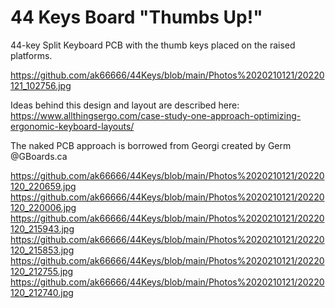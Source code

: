 # 44 Keys Board "Thumbs Up!"

44-key Split Keyboard PCB with the thumb keys placed on the raised platforms.

https://github.com/ak66666/44Keys/blob/main/Photos%2020210121/20220121_102756.jpg

Ideas behind this design and layout are described here:
https://www.allthingsergo.com/case-study-one-approach-optimizing-ergonomic-keyboard-layouts/

The naked PCB approach is borrowed from Georgi created by Germ @GBoards.ca

https://github.com/ak66666/44Keys/blob/main/Photos%2020210121/20220120_220659.jpg
https://github.com/ak66666/44Keys/blob/main/Photos%2020210121/20220120_220006.jpg
https://github.com/ak66666/44Keys/blob/main/Photos%2020210121/20220120_215943.jpg
https://github.com/ak66666/44Keys/blob/main/Photos%2020210121/20220120_215853.jpg
https://github.com/ak66666/44Keys/blob/main/Photos%2020210121/20220120_212755.jpg
https://github.com/ak66666/44Keys/blob/main/Photos%2020210121/20220120_212740.jpg
